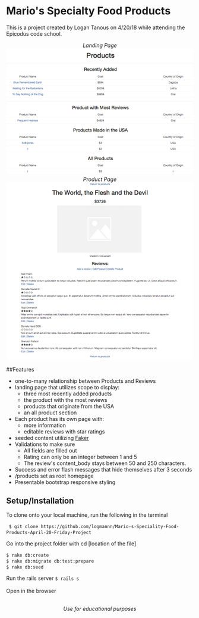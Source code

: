 # Mario's Specialty Food Products

This is a project created by Logan Tanous on 4/20/18 while attending the Epicodus code school.

<center><i>Landing Page</i></center>
<img src="large-main-page.png">

<center><i>Product Page</i></center>
<img src="productpage.png">

##Features

<ul>
  <li>one-to-many relationship between Products and Reviews</li>
  <li>landing page that utilizes scope to display:
    <ul>
      <li>three most recently added products</li>
      <li>the product with the most reviews</li>
      <li>products that originate from the USA</li>
      <li>an all product section</li>
    </ul>
  </li>
  <li>Each product has its own page with:
    <ul>
      <li>more information</li>
      <li>editable reviews with star ratings</li>
    </ul>
  </li>
  <li>seeded content utilizing <a href="https://github.com/stympy/faker">Faker</a></li>
  <li>Validations to make sure
    <ul>
      <li>All fields are filled out</li>
      <li>Rating can only be an integer between 1 and 5</li>
      <li>The review's content_body stays between 50 and 250 characters.</li>
    </ul>
  </li>
  <li>Success and error flash messages that hide themselves after 3 seconds</li>
  <li>/products set as root homepage</li>
  <li>Presentable bootstrap responsive styling</li>
</ul>

## Setup/Installation
To clone onto your local machine, run the following in the terminal
```
 $ git clone https://github.com/logmannn/Mario-s-Speciality-Food-Products-April-20-Friday-Project
```
Go into the project folder with cd [location of the file]
```
$ rake db:create
$ rake db:migrate db:test:prepare
$ rake db:seed
```
Run the rails server
`
$ rails s
`
<br><br>
Open in the browser
<br><br>
<center><i>Use for educational purposes</i></center>
